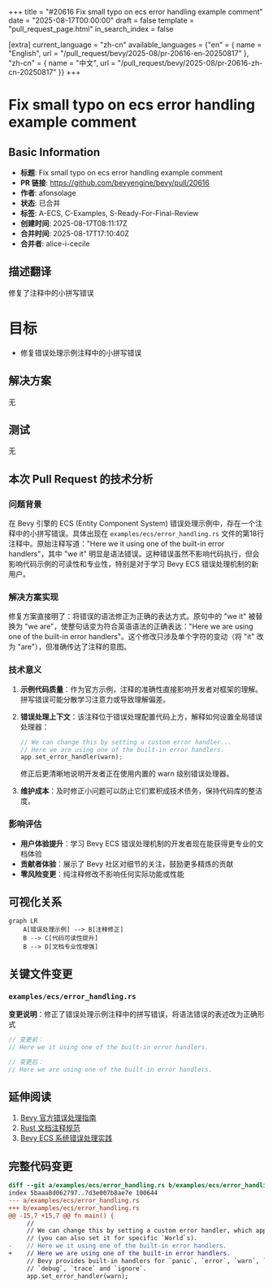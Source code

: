 +++
title = "#20616 Fix small typo on ecs error handling example comment"
date = "2025-08-17T00:00:00"
draft = false
template = "pull_request_page.html"
in_search_index = false

[extra]
current_language = "zh-cn"
available_languages = {"en" = { name = "English", url = "/pull_request/bevy/2025-08/pr-20616-en-20250817" }, "zh-cn" = { name = "中文", url = "/pull_request/bevy/2025-08/pr-20616-zh-cn-20250817" }}
+++

# Fix small typo on ecs error handling example comment

## Basic Information
- **标题**: Fix small typo on ecs error handling example comment
- **PR 链接**: https://github.com/bevyengine/bevy/pull/20616
- **作者**: afonsolage
- **状态**: 已合并
- **标签**: A-ECS, C-Examples, S-Ready-For-Final-Review
- **创建时间**: 2025-08-17T08:11:17Z
- **合并时间**: 2025-08-17T17:10:40Z
- **合并者**: alice-i-cecile

## 描述翻译
修复了注释中的小拼写错误

# 目标

- 修复错误处理示例注释中的小拼写错误

## 解决方案

无

## 测试

无

## 本次 Pull Request 的技术分析

### 问题背景
在 Bevy 引擎的 ECS (Entity Component System) 错误处理示例中，存在一个注释中的小拼写错误。具体出现在 `examples/ecs/error_handling.rs` 文件的第18行注释中。原始注释写道："Here we it using one of the built-in error handlers"，其中 "we it" 明显是语法错误。这种错误虽然不影响代码执行，但会影响代码示例的可读性和专业性，特别是对于学习 Bevy ECS 错误处理机制的新用户。

### 解决方案实现
修复方案直接明了：将错误的语法修正为正确的表达方式。原句中的 "we it" 被替换为 "we are"，使整句话变为符合英语语法的正确表达："Here we are using one of the built-in error handlers"。这个修改只涉及单个字符的变动（将 "it" 改为 "are"），但准确传达了注释的意图。

### 技术意义
1. **示例代码质量**：作为官方示例，注释的准确性直接影响开发者对框架的理解。拼写错误可能分散学习注意力或导致理解偏差。
2. **错误处理上下文**：该注释位于错误处理配置代码上方，解释如何设置全局错误处理器：
   ```rust
   // We can change this by setting a custom error handler...
   // Here we are using one of the built-in error handlers.
   app.set_error_handler(warn);
   ```
   修正后更清晰地说明开发者正在使用内置的 warn 级别错误处理器。

3. **维护成本**：及时修正小问题可以防止它们累积成技术债务，保持代码库的整洁度。

### 影响评估
- **用户体验提升**：学习 Bevy ECS 错误处理机制的开发者现在能获得更专业的文档体验
- **贡献者体验**：展示了 Bevy 社区对细节的关注，鼓励更多精炼的贡献
- **零风险变更**：纯注释修改不影响任何实际功能或性能

## 可视化关系
```mermaid
graph LR
    A[错误处理示例] --> B[注释修正]
    B --> C[代码可读性提升]
    B --> D[文档专业性增强]
```

## 关键文件变更

### `examples/ecs/error_handling.rs`
**变更说明**：修正了错误处理示例注释中的拼写错误，将语法错误的表述改为正确形式

```rust
// 变更前：
// Here we it using one of the built-in error handlers.

// 变更后：
// Here we are using one of the built-in error handlers.
```

## 延伸阅读
1. [Bevy 官方错误处理指南](https://bevyengine.org/learn/book/error-handling/)
2. [Rust 文档注释规范](https://doc.rust-lang.org/rustdoc/how-to-write-documentation.html)
3. [Bevy ECS 系统错误处理实践](https://bevy-cheatbook.github.io/error-handling.html)

## 完整代码变更
```diff
diff --git a/examples/ecs/error_handling.rs b/examples/ecs/error_handling.rs
index 5baaa8d062797..7d3e007b8ae7e 100644
--- a/examples/ecs/error_handling.rs
+++ b/examples/ecs/error_handling.rs
@@ -15,7 +15,7 @@ fn main() {
     //
     // We can change this by setting a custom error handler, which applies to the entire app
     // (you can also set it for specific `World`s).
-    // Here we it using one of the built-in error handlers.
+    // Here we are using one of the built-in error handlers.
     // Bevy provides built-in handlers for `panic`, `error`, `warn`, `info`,
     // `debug`, `trace` and `ignore`.
     app.set_error_handler(warn);
```